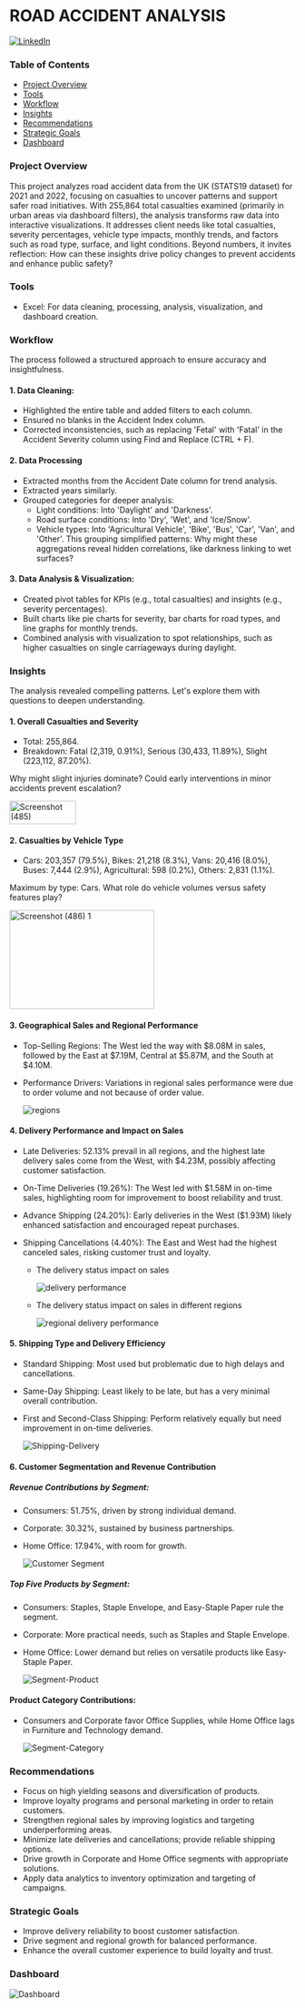 # ROAD ACCIDENT ANALYSIS

[![LinkedIn](https://img.shields.io/badge/LinkedIn-Post-blue)](https://www.linkedin.com/posts/eromosele-itoya_dataanalysis-excel-roadsafety-activity-7362812907065077760-3Usm?utm_source=share&utm_medium=member_desktop&rcm=ACoAAEbDOGsBGINDr5uoWo3fkmNHZc_HI1Qst6k)

### Table of Contents
- [Project Overview](#Project-Overview)
- [Tools](#Tools)
- [Workflow](#Workflow)
- [Insights](#Insights)
- [Recommendations](#Recommendations)
- [Strategic Goals](#Strategic-Goals)
- [Dashboard](#Dashboard)


### Project Overview
This project analyzes road accident data from the UK (STATS19 dataset) for 2021 and 2022, focusing on casualties to uncover patterns and support safer road initiatives. With 255,864 total casualties examined (primarily in urban areas via dashboard filters), the analysis transforms raw data into interactive visualizations. It addresses client needs like total casualties, severity percentages, vehicle type impacts, monthly trends, and factors such as road type, surface, and light conditions. Beyond numbers, it invites reflection: How can these insights drive policy changes to prevent accidents and enhance public safety?

### Tools
- Excel: For data cleaning, processing, analysis, visualization, and dashboard creation.

### Workflow
The process followed a structured approach to ensure accuracy and insightfulness.
#### 1. Data Cleaning:
- Highlighted the entire table and added filters to each column.
- Ensured no blanks in the Accident Index column.
- Corrected inconsistencies, such as replacing 'Fetal' with 'Fatal' in the Accident Severity column using Find and Replace (CTRL + F).
    
#### 2.	Data Processing
- Extracted months from the Accident Date column for trend analysis.
- Extracted years similarly.
- Grouped categories for deeper analysis:
  - Light conditions: Into 'Daylight' and 'Darkness'.
  - Road surface conditions: Into 'Dry', 'Wet', and 'Ice/Snow'.
  - Vehicle types: Into 'Agricultural Vehicle', 'Bike', 'Bus', 'Car', 'Van', and 'Other'. This grouping simplified patterns: Why might these aggregations reveal hidden correlations, like darkness linking to wet surfaces?
  
#### 3.	Data Analysis & Visualization:
- Created pivot tables for KPIs (e.g., total casualties) and insights (e.g., severity percentages).
- Built charts like pie charts for severity, bar charts for road types, and line graphs for monthly trends.
- Combined analysis with visualization to spot relationships, such as higher casualties on single carriageways during daylight.

### Insights
The analysis revealed compelling patterns. Let's explore them with questions to deepen understanding.
#### 1. Overall Casualties and Severity
- Total: 255,864.
- Breakdown: Fatal (2,319, 0.91%), Serious (30,433, 11.89%), Slight (223,112, 87.20%).
  
Why might slight injuries dominate? Could early interventions in minor accidents prevent escalation?
  
  <img width="117" height="41" alt="Screenshot (485)" src="https://github.com/user-attachments/assets/b0816b27-ee42-44b7-93b9-460ac4f6ffe1" />

#### 2. Casualties by Vehicle Type
- Cars: 203,357 (79.5%), Bikes: 21,218 (8.3%), Vans: 20,416 (8.0%), Buses: 7,444 (2.9%), Agricultural: 598 (0.2%), Others: 2,831 (1.1%).

Maximum by type: Cars. What role do vehicle volumes versus safety features play?

<img width="255" height="174" alt="Screenshot (486) 1" src="https://github.com/user-attachments/assets/e6d5f229-3d84-4990-8d7a-43617f6b4bfb" />

#### 3.  Geographical Sales and Regional Performance
- Top-Selling Regions: The West led the way with $8.08M in sales, followed by the East at $7.19M, Central at $5.87M, and the South at $4.10M.
- Performance Drivers: Variations in regional sales performance were due to order volume and not because of order value.

  ![regions](https://github.com/user-attachments/assets/c35f74a5-5fc5-474b-b8c1-d5d09b4c275f)

#### 4. Delivery Performance and Impact on Sales
- Late Deliveries: 52.13% prevail in all regions, and the highest late delivery sales come from the West, with $4.23M, possibly affecting customer satisfaction.
  
- On-Time Deliveries (19.26%): The West led with $1.58M in on-time sales, highlighting room for improvement to boost reliability and trust.
  
- Advance Shipping (24.20%): Early deliveries in the West ($1.93M) likely enhanced satisfaction and encouraged repeat purchases.
  
- Shipping Cancellations (4.40%): The East and West had the highest canceled sales, risking customer trust and loyalty.

  - The delivery status impact on sales

    ![delivery performance](https://github.com/user-attachments/assets/c5476f3d-e6b4-46a1-909a-7de047e12958)

  - The delivery status impact on sales in different regions
    
    ![regional delivery performance](https://github.com/user-attachments/assets/0463b025-1d5e-4f2a-9b13-7b61b7a3234a)

#### 5.  Shipping Type and Delivery Efficiency
- Standard Shipping: Most used but problematic due to high delays and cancellations.
- Same-Day Shipping: Least likely to be late, but has a very minimal overall contribution.
- First and Second-Class Shipping: Perform relatively equally but need improvement in on-time deliveries.

  ![Shipping-Delivery](https://github.com/user-attachments/assets/c89e64ba-8b89-4878-a6e0-767b163a1d32)

#### 6. Customer Segmentation and Revenue Contribution

##### Revenue Contributions by Segment:
- Consumers: 51.75%, driven by strong individual demand.
- Corporate: 30.32%, sustained by business partnerships.
- Home Office: 17.94%, with room for growth.
  
  ![Customer Segment](https://github.com/user-attachments/assets/f0fe2738-4183-4d3a-af76-ebac5a329311)

##### Top Five Products by Segment:
- Consumers: Staples, Staple Envelope, and Easy-Staple Paper rule the segment.
- Corporate: More practical needs, such as Staples and Staple Envelope.
- Home Office: Lower demand but relies on versatile products like Easy-Staple Paper.

  ![Segment-Product](https://github.com/user-attachments/assets/7f225bd7-5fbe-45c9-907f-661791e7665c)

#### Product Category Contributions:
- Consumers and Corporate favor Office Supplies, while Home Office lags in Furniture and Technology demand.

  ![Segment-Category](https://github.com/user-attachments/assets/6858a163-e8d5-4164-b79b-e107ebbb83fe)

### Recommendations
- Focus on high yielding seasons and diversification of products.
- Improve loyalty programs and personal marketing in order to retain customers.
- Strengthen regional sales by improving logistics and targeting underperforming areas.
- Minimize late deliveries and cancellations; provide reliable shipping options.
- Drive growth in Corporate and Home Office segments with appropriate solutions.
- Apply data analytics to inventory optimization and targeting of campaigns.

### Strategic Goals
- Improve delivery reliability to boost customer satisfaction.
- Drive segment and regional growth for balanced performance.
- Enhance the overall customer experience to build loyalty and trust.

### Dashboard

  ![Dashboard](https://github.com/user-attachments/assets/4f464b33-b264-461f-b209-9a7f16cf277e)
